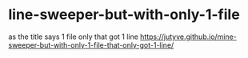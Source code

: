 # line-sweeper-but-with-only-1-file
as the title says 1 file only that got 1 line
https://jutyve.github.io/mine-sweeper-but-with-only-1-file-that-only-got-1-line/
